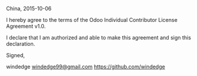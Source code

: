 China, 2015-10-06

I hereby agree to the terms of the Odoo Individual Contributor License
Agreement v1.0.

I declare that I am authorized and able to make this agreement and sign this
declaration.

Signed,

windedge windedge99@gmail.com https://github.com/windedge
